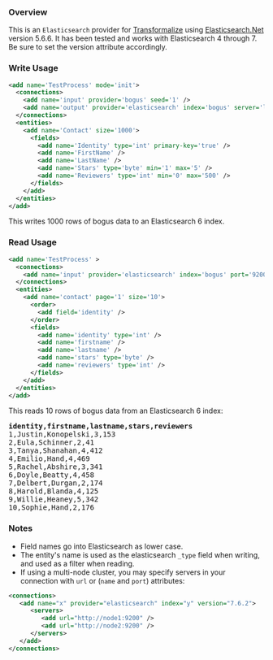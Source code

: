 ### Overview

This is an `Elasticsearch` provider for [Transformalize](https://github.com/dalenewman/Transformalize) 
using [Elasticsearch.Net](https://github.com/elastic/elasticsearch-net) version 5.6.6.  It has been tested and works 
with Elasticsearch 4 through 7.  Be sure to set the version attribute accordingly.  

### Write Usage

```xml
<add name='TestProcess' mode='init'>
  <connections>
    <add name='input' provider='bogus' seed='1' />
    <add name='output' provider='elasticsearch' index='bogus' server='localhost' port='9200' version='7.6.2' />
  </connections>
  <entities>
    <add name='Contact' size='1000'>
      <fields>
        <add name='Identity' type='int' primary-key='true' />
        <add name='FirstName' />
        <add name='LastName' />
        <add name='Stars' type='byte' min='1' max='5' />
        <add name='Reviewers' type='int' min='0' max='500' />
      </fields>
    </add>
  </entities>
</add>
```

This writes 1000 rows of bogus data to an Elasticsearch 6 index.

### Read Usage

```xml
<add name='TestProcess' >
  <connections>
    <add name='input' provider='elasticsearch' index='bogus' port='9200' version='6' />
  </connections>
  <entities>
    <add name='contact' page='1' size='10'>
      <order>
        <add field='identity' />
      </order>
      <fields>
        <add name='identity' type='int' />
        <add name='firstname' />
        <add name='lastname' />
        <add name='stars' type='byte' />
        <add name='reviewers' type='int' />
      </fields>
    </add>
  </entities>
</add>
```

This reads 10 rows of bogus data from an Elasticsearch 6 index:

<pre>
<strong>identity,firstname,lastname,stars,reviewers</strong>
1,Justin,Konopelski,3,153
2,Eula,Schinner,2,41
3,Tanya,Shanahan,4,412
4,Emilio,Hand,4,469
5,Rachel,Abshire,3,341
6,Doyle,Beatty,4,458
7,Delbert,Durgan,2,174
8,Harold,Blanda,4,125
9,Willie,Heaney,5,342
10,Sophie,Hand,2,176</pre>

### Notes

- Field names go into Elasticsearch as lower case.
- The entity's name is used as the elasticsearch `_type` field when writing, and used as a filter when reading.   
- If using a multi-node cluster, you may specify servers in your connection with `url` or (`name` and `port`) attributes:

```xml
<connections>
   <add name="x" provider="elasticsearch" index="y" version="7.6.2">
      <servers>
         <add url="http://node1:9200" />
         <add url="http://node2:9200" />
      </servers>
   </add>
</connections>
```